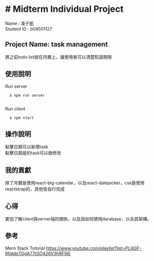 # # Midterm Individual Project

Name : 凌于凱 <br />
Student ID : b04501127

## Project Name: task management

將之前todo list放在月曆上，讓使用者可以清楚知道期限

## 使用說明

Run server

```
  $ npm run server
  
```

Run client


```
  $ npm start
```  


## 操作說明

點擊日期可以新增task <br />
點擊日期是的task可以做修改

## 我的貢獻 

除了月曆是使用react-big-calendar，以及react-datepicker，css是使用reactstrap的，其他皆自行完成

## 心得

更加了解client與server端的關係，以及該如何使用darabase，以及其架構。

## 參考

Mern Stack Tutorial https://www.youtube.com/playlist?list=PLillGF-RfqbbiTGgA77tGO426V3hRF9iE


